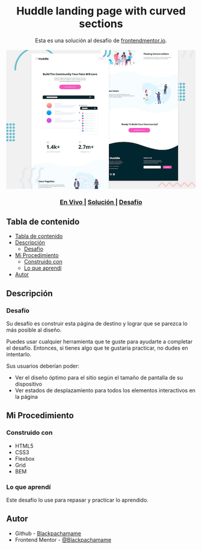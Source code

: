 <h1 align="center">Huddle landing page with curved sections</h1>

<div align="center">
   Esta es una solución al desafío de <a href="https://www.frontendmentor.io/">frontendmentor.io</a>.
</div>
<br>
<div align="center">
<img src="design/desktop-preview.jpg"></img>
  <h3>
    <a href="https://blackpachamame.github.io/frontendmentor/junior/huddle-landing-page-with-curved-sections/">
      En Vivo
    </a>
    <span> | </span>
    <a href="https://www.frontendmentor.io/solutions/huddle-landing-page-with-curved-sections-0UOMkvOYgO">
      Solución
    </a>
   <span> | </span>
    <a href="https://www.frontendmentor.io/challenges/huddle-landing-page-with-curved-sections-5ca5ecd01e82137ec91a50f2">
      Desafío
    </a>
  </h3>
</div>

## Tabla de contenido

- [Tabla de contenido](#tabla-de-contenido)
- [Descripción](#descripción)
  - [Desafío](#desafío)
- [Mi Procedimiento](#mi-procedimiento)
  - [Construido con](#construido-con)
  - [Lo que aprendí](#lo-que-aprendí)
- [Autor](#autor)

## Descripción

### Desafío

Su desafío es construir esta página de destino y lograr que se parezca lo más posible al diseño.

Puedes usar cualquier herramienta que te guste para ayudarte a completar el desafío. Entonces, si tienes algo que te gustaría practicar, no dudes en intentarlo.

Sus usuarios deberían poder:

- Ver el diseño óptimo para el sitio según el tamaño de pantalla de su dispositivo
- Ver estados de desplazamiento para todos los elementos interactivos en la página

## Mi Procedimiento

### Construido con

- HTML5
- CSS3
- Flexbox
- Grid
- BEM

### Lo que aprendí

Este desafío lo use para repasar y practicar lo aprendido.

## Autor

- Github - [Blackpachamame](https://github.com/Blackpachamame)
- Frontend Mentor - [@Blackpachamame](https://www.frontendmentor.io/profile/Blackpachamame)
